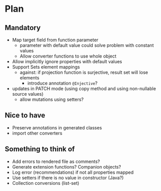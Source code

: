 # Plan
## Mandatory
* Map target field from function parameter 
  * parameter with default value could solve problem with constant values
  * Allow converter functions to use whole object
* Allow implicitly ignore properties with default values
* Support Sets element mappings
  * against: if projection function is surjective, result set will lose elements
    * introduce annotation `@Injective`?
* updates in PATCH mode (using copy method and using non-nullable source values)
  * allow mutations using setters? 

## Nice to have
* Preserve annotations in generated classes
* import other converters 

## Something to think of
* Add errors to rendered file as comments?
* Generate extension functions? Companion objects?
* Log error (recommendations) if not all properties mapped
* Use setters if there is no value in constructor (Java?)
* Collection conversions (list-set)
